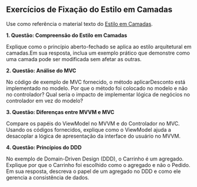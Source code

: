 
## Exercícios de Fixação do Estilo em Camadas

Use como referência o material texto do [Estilo em Camadas](https://github.com/marco-mendes/arquitetura-software/blob/main/1.3%20Estilo%20em%20Camadas.md).

**1. Questão: Compreensão do Estilo em Camadas**

Explique como o princípio aberto-fechado se aplica ao estilo arquitetural em camadas.Em sua resposta, inclua um exemplo prático que demonstre como uma camada pode ser modificada sem afetar as outras.

**2. Questão: Análise do MVC**

No código de exemplo de MVC fornecido, o método aplicarDesconto está implementado no modelo. Por que o método foi colocado no modelo e não no controlador? Qual seria o impacto de implementar lógica de negócios no controlador em vez do modelo?

**3. Questão: Diferenças entre MVVM e MVC**

Compare os papéis do ViewModel no MVVM e do Controlador no MVC. Usando os códigos fornecidos, explique como o ViewModel ajuda a desacoplar a lógica de apresentação da interface do usuário no MVVM.

**4. Questão: Princípios do DDD**

No exemplo de Domain-Driven Design (DDD), o Carrinho é um agregado. Explique por que o Carrinho foi escolhido como o agregado e não o Pedido. Em sua resposta, descreva o papel de um agregado no DDD e como ele gerencia a consistência de dados.

